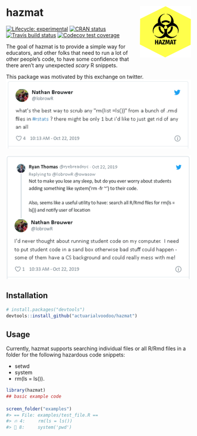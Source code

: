 
<!-- README.md is generated from README.Rmd. Please edit that file -->

# hazmat <img src='man/figures/hazmat_logo.png' align="right" height="139"/>

<!-- badges: start -->

[![Lifecycle:
experimental](https://img.shields.io/badge/lifecycle-experimental-orange.svg)](https://www.tidyverse.org/lifecycle/#experimental)
[![CRAN
status](https://www.r-pkg.org/badges/version/hazmat)](https://CRAN.R-project.org/package=hazmat)
[![Travis build
status](https://travis-ci.org/actuarialvoodoo/hazmat.svg?branch=master)](https://travis-ci.org/actuarialvoodoo/hazmat)
[![Codecov test
coverage](https://codecov.io/gh/actuarialvoodoo/hazmat/branch/master/graph/badge.svg)](https://codecov.io/gh/actuarialvoodoo/hazmat?branch=master)
<!-- badges: end -->

The goal of hazmat is to provide a simple way for educators, and other
folks that need to run a lot of other people’s code, to have some
confidence that there aren’t any unexpected *scary* R snippets.

This package was motivated by this exchange on twitter.
<a href='https://twitter.com/ryebreadnyc/status/1186665880098430977'><img src = 'man/figures/convo_1.png' ></a>

<a href='https://twitter.com/ryebreadnyc/status/1186665880098430977'><img src = 'man/figures/convo_2.png' ></a>

## Installation

``` r
# install.packages("devtools")
devtools::install_github("actuarialvoodoo/hazmat")
```

## Usage

Currently, hazmat supports searching individual files or all R/Rmd files
in a folder for the following hazardous code snippets:

  - setwd
  - system
  - rm(ls = ls()).

<!-- end list -->

``` r
library(hazmat)
## basic example code

screen_folder("examples")
#> == File: examples/test_file.R ==
#> 🔥 4:     rm(ls = ls())
#> 🔔 8:     system('pwd')
```
